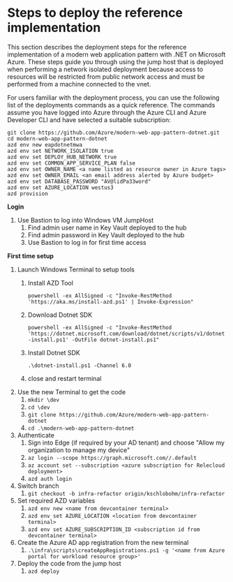 # Steps to deploy the reference implementation

This section describes the deployment steps for the reference implementation of a modern web application pattern with .NET on Microsoft Azure. These steps guide you through using the jump host that is deployed when performing a network isolated deployment because access to resources will be restricted from public network access and must be performed from a machine connected to the vnet.

For users familiar with the deployment process, you can use the following list of the deployments commands as a quick reference. The commands assume you have logged into Azure through the Azure CLI and Azure Developer CLI and have selected a suitable subscription:

```shell
git clone https://github.com/Azure/modern-web-app-pattern-dotnet.git
cd modern-web-app-pattern-dotnet
azd env new eapdotnetmwa
azd env set NETWORK_ISOLATION true
azd env set DEPLOY_HUB_NETWORK true
azd env set COMMON_APP_SERVICE_PLAN false
azd env set OWNER_NAME <a name listed as resource owner in Azure tags>
azd env set OWNER_EMAIL <an email address alerted by Azure budget>
azd env set DATABASE_PASSWORD "AV@lidPa33word"
azd env set AZURE_LOCATION westus3
azd provision
```

**Login**
1. Use Bastion to log into Windows VM JumpHost
   1. Find admin user name in Key Vault deployed to the hub
   1. Find admin password in Key Vault deployed to the hub
   1. Use Bastion to log in for first time access

**First time setup**
1. Launch Windows Terminal to setup tools
    1. Install AZD Tool
        
        `powershell -ex AllSigned -c "Invoke-RestMethod 'https://aka.ms/install-azd.ps1' | Invoke-Expression"`

    1. Download Dotnet SDK
        
        `powershell -ex AllSigned -c "Invoke-RestMethod 'https://dotnet.microsoft.com/download/dotnet/scripts/v1/dotnet-install.ps1' -OutFile dotnet-install.ps1"`

    1. Install Dotnet SDK

        `.\dotnet-install.ps1 -Channel 6.0`

    1. close and restart terminal
1. Use the new Terminal to get the code
    1. `mkdir \dev`
    1. `cd \dev`
    1. `git clone https://github.com/Azure/modern-web-app-pattern-dotnet`
    1. `cd .\modern-web-app-pattern-dotnet`
1. Authenticate
    1. Sign into Edge (if required by your AD tenant) and choose "Allow my organization to manage my device"
    1. `az login --scope https://graph.microsoft.com//.default`
    1. `az account set --subscription <azure subscription for Relecloud deployment>`
    1. `azd auth login`
1. Switch branch <!-- todo remove this -->
    1. `git checkout -b infra-refactor origin/kschlobohm/infra-refactor`
1. Set required AZD variables
    1. `azd env new <name from devcontainer terminal>`
    1. `azd env set AZURE_LOCATION <location from devcontainer terminal>`
    1. `azd env set AZURE_SUBSCRIPTION_ID <subscription id from devcontainer terminal>`
1. Create the Azure AD app registration from the new terminal
    1. `.\infra\scripts\createAppRegistrations.ps1 -g '<name from Azure portal for workload resource group>'`
1. Deploy the code from the jump host
    1. `azd deploy`
